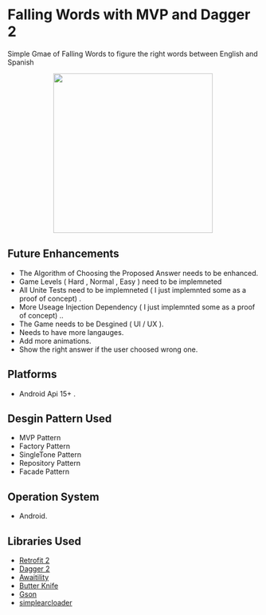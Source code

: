 # Falling Words with MVP and Dagger 2
Simple Gmae of Falling Words to figure the right words between English and Spanish 

<p align="center">
<div style="text-align:center"> <img   src="https://github.com/YahiaRagae/Falling-Words-MVP-with-Dagger-2/raw/master/img.gif" width="320"></div>
</p>

 

## Future Enhancements  ##
- The Algorithm of Choosing the Proposed Answer needs to be enhanced.
- Game Levels ( Hard , Normal , Easy ) need to be implemneted 
- All Unite Tests need to be implemneted ( I just implemnted some as a proof of concept) . 
- More Useage Injection Dependency ( I just implemnted some as a proof of concept) ..
- The Game needs to be Desgined ( UI / UX ).
- Needs to have more langauges.
- Add more animations. 
- Show the right answer if the user choosed wrong one.


## Platforms ##
-  Android Api 15+ .


## Desgin Pattern Used ##
-  MVP Pattern
-  Factory Pattern
-  SingleTone Pattern
-  Repository Pattern 
-  Facade Pattern

## Operation System ##
- Android.


## Libraries Used ## 
- [Retrofit 2](https://github.com/square/retrofit)
- [Dagger 2](https://github.com/google/dagger)
- [Awaitility](https://github.com/awaitility/awaitility)
- [Butter Knife](http://jakewharton.github.io/butterknife/)
- [Gson](https://github.com/google/gson)
- [simplearcloader](https://github.com/generic-leo/SimpleArcLoader)












